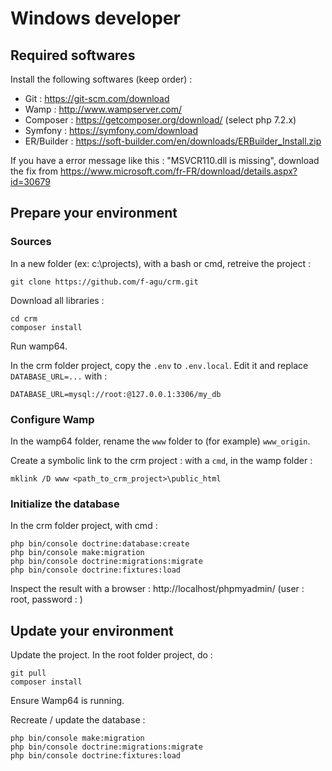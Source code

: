 # Windows developer


## Required softwares

Install the following softwares (keep order) :

- Git : https://git-scm.com/download
- Wamp : http://www.wampserver.com/
- Composer : https://getcomposer.org/download/  (select php 7.2.x)
- Symfony : https://symfony.com/download
- ER/Builder : https://soft-builder.com/en/downloads/ERBuilder_Install.zip

If you have a error message like this : "MSVCR110.dll is missing", download the fix from https://www.microsoft.com/fr-FR/download/details.aspx?id=30679


## Prepare your environment

### Sources

In a new folder (ex: c:\projects), with a bash or cmd, retreive the project :

```
git clone https://github.com/f-agu/crm.git
```

Download all libraries :

```
cd crm
composer install
```

Run wamp64.

In the crm folder project, copy the `.env` to `.env.local`. Edit it and replace `DATABASE_URL=...` with :

```
DATABASE_URL=mysql://root:@127.0.0.1:3306/my_db
```

### Configure Wamp

In the wamp64 folder, rename the `www` folder to (for example) `www_origin`.

Create a symbolic link to the crm project : with a `cmd`, in the wamp folder :

```
mklink /D www <path_to_crm_project>\public_html
```

### Initialize the database    

In the crm folder project, with cmd :

```
php bin/console doctrine:database:create
php bin/console make:migration
php bin/console doctrine:migrations:migrate
php bin/console doctrine:fixtures:load
```

Inspect the result with a browser : http://localhost/phpmyadmin/  (user : root, password : )


## Update your environment

Update the project. In the root folder project, do :

```
git pull
composer install
```

Ensure Wamp64 is running.

Recreate / update the database :

```
php bin/console make:migration
php bin/console doctrine:migrations:migrate
php bin/console doctrine:fixtures:load
```

